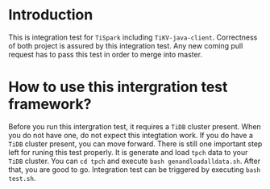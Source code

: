 # Introduction 
This is integration test for `TiSpark` including `TiKV-java-client`. Correctness of both project is assured by this integration test. Any new coming pull request has to pass this test in order to merge into master. 

# How to use this intergration test framework?
Before you run this intergration test, it requires a `TiDB` cluster present. When you do not have one, do not expect this integtation work. 
If you do have a `TiDB` cluster present, you can move forward. There is still one important step left for runing this test properly. It is generate and load `tpch` data to your `TiDB` cluster. 
You can `cd tpch` and execute `bash genandloadalldata.sh`. After that, you are good to go. Integration test can be triggered by executing `bash test.sh`.
